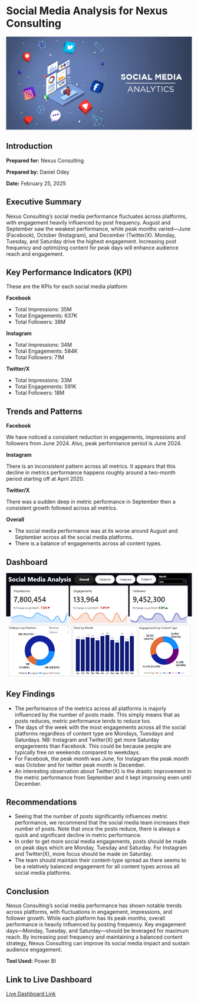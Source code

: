 # Social Media Analysis for Nexus Consulting
![social media img](Social-Media-analytics.jpg)

## Introduction
**Prepared for:** Nexus Consulting

**Prepared by:** Daniel Odey

**Date:** February 25, 2025

## Executive Summary
Nexus Consulting’s social media performance fluctuates across platforms, with engagement heavily influenced by post frequency. August and September saw the weakest performance, while peak months varied—June (Facebook), October (Instagram), and December (Twitter/X). Monday, Tuesday, and Saturday drive the highest engagement. Increasing post frequency and optimizing content for peak days will enhance audience reach and engagement. 

## Key Performance Indicators (KPI)
These are the KPIs for each social media platform

**Facebook**
 - Total Impressions: 35M
 - Total Engagements: 637K
 - Total Followers: 38M

**Instagram**
 - Total Impressions: 34M
 - Total Engagements: 584K
 - Total Followers: 71M

**Twitter/X**
 - Total Impressions: 33M
 - Total Engagements: 591K
 - Total Followers: 18M

## Trends and Patterns
**Facebook**

We have noticed a consistent reduction in engagements, impressions and followers from June 2024. Also, peak performance period is June 2024. 

**Instagram**

There is an inconsistent pattern across all metrics. It appears that this decline in metrics performance happens roughly around a two-month period starting off at April 2020. 

**Twitter/X**

There was a sudden deep in metric performance in September then a consistent growth followed across all metrics. 

**Overall**
 - The social media performance was at its worse around August and September across all the social media platforms.
 - There is a balance of engagements across all content types.
   
## Dashboard
![dashboard](social_media_dashboard.PNG)

## Key Findings
 - The performance of the metrics across all platforms is majorly influenced by the number of posts made. This simply means that as posts reduces, metric performance tends to reduce too.
 - The days of the week with the most engagements across all the social platforms regardless of content type are Mondays, Tuesdays and Saturdays. NB: Instagram and Twitter(X) get more Saturday engagements than Facebook. This could be because people are typically free on weekends compared to weekdays. 
- For Facebook, the peak month was June, for Instagram the peak month was October and for twitter peak month is December.
 - An interesting observation about Twitter(X) is the drastic improvement in the metric performance from September and it kept improving even until December. 

## Recommendations
 - Seeing that the number of posts significantly influences metric performance, we recommend that the social media team increases their number of posts. Note that once the posts reduce, there is always a quick and significant decline in metric performance.
 - In order to get more social media engagements, posts should be made on peak days which are Monday, Tuesday and Saturday. For Instagram and Twitter(X), more focus should be made on Saturday.
 - The team should maintain their content-type spread as there seems to be a relatively balanced engagement for all content types across all social media platforms. 

## Conclusion
Nexus Consulting’s social media performance has shown notable trends across platforms, with fluctuations in engagement, impressions, and follower growth. While each platform has its peak months, overall performance is heavily influenced by posting frequency. Key engagement days—Monday, Tuesday, and Saturday—should be leveraged for maximum reach. By increasing post frequency and maintaining a balanced content strategy, Nexus Consulting can improve its social media impact and sustain audience engagement.

**Tool Used:** Power BI

## Link to Live Dashboard
[Live Dashboard Link](https://app.powerbi.com/view?r=eyJrIjoiNTFlNDU1NDUtZWU2ZC00YWIxLTkyOWQtYTgwOTIzMGVmZGMzIiwidCI6IjZjNzQ3Mzg1LTUyNTktNDcwMS05MTkzLTc5ZTkxNWNlYjA3ZSJ9)

